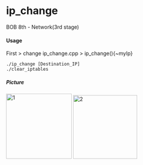 # ip_change
BOB 8th - Network(3rd stage)

#### Usage
First > change ip_change.cpp > ip_change(){~myIp}
```shell
./ip_change [Destination_IP]
./clear_iptables
```



##### Picture

<img width="178" alt="1" src="https://user-images.githubusercontent.com/50411472/72729462-90660f00-3bd2-11ea-8024-fc32f7bb3119.PNG">

<img width="174" alt="2" src="https://user-images.githubusercontent.com/50411472/72729463-90fea580-3bd2-11ea-81a2-6edb0a7301d5.PNG">
